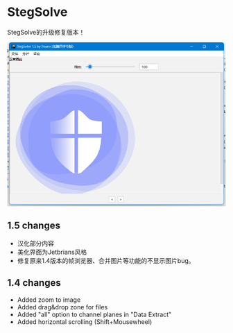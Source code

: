 # StegSolve

StegSolve的升级修复版本！

![](./img.png)
## 1.5 changes

- 汉化部分内容
- 美化界面为Jetbrians风格
- 修复原来1.4版本的帧浏览器、合并图片等功能的不显示图片bug。


## 1.4 changes

- Added zoom to image
- Added drag&drop zone for files
- Added "all" option to channel planes in "Data Extract"
- Added horizontal scrolling (Shift+Mousewheel)